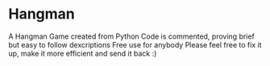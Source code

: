 # Hangman
A Hangman Game created from Python
Code is commented, proving brief but easy to follow dexcriptions 
Free use for anybody
Please feel free to fix it up, make it more efficient and send it back :)
